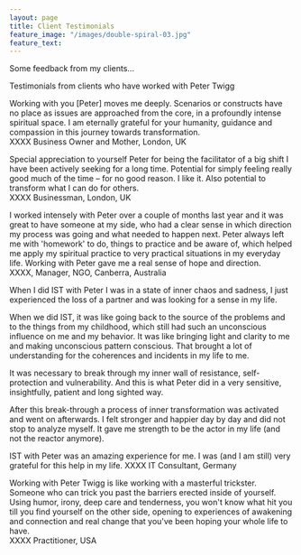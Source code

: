 ```yaml
---
layout: page
title: Client Testimonials
feature_image: "/images/double-spiral-03.jpg"
feature_text:
---
```


Some feedback from my clients...

Testimonials from clients who have worked with Peter Twigg

Working with you [Peter] moves me deeply. Scenarios or constructs have no place as issues are approached from the core, in a profoundly intense spiritual space. I am eternally grateful for your humanity, guidance and compassion in this journey towards transformation.  
XXXX Business Owner and Mother, London, UK

Special appreciation to yourself Peter for being the facilitator of a big shift I have been actively seeking for a long time. Potential for simply feeling really good much of the time – for no good reason. I like it. Also potential to transform what I can do for others.  
XXXX Businessman, London, UK

I worked intensely with Peter over a couple of months last year and it was great to have someone at my side, who had a clear sense in which direction my process was going and what needed to happen next. Peter always left me with 'homework' to do, things to practice and be aware of, which helped me apply my spiritual practice to very practical situations in my everyday life. Working with Peter gave me a real sense of hope and direction.  
XXXX, Manager, NGO, Canberra, Australia

When I did IST with Peter I was in a state of inner chaos and sadness, I just experienced the loss of a partner and was looking for a sense in my life.  

When we did IST, it was like going back to the source of the problems and to the things from my childhood, which still had such an unconscious influence on me and my behavior. It was like bringing light and clarity to me and making unconscious pattern conscious. That brought a lot of understanding for the coherences and incidents in my life to me.  

It was necessary to break through my inner wall of resistance, self-protection and vulnerability. And this is what Peter did in a very sensitive, insightfully, patient and long sighted way.  

After this break-through a process of inner transformation was activated and went on afterwards. I felt stronger and happier day by day and did not stop to analyze myself. It gave me strength to be the actor in my life (and not the reactor anymore).  

IST with Peter was an amazing experience for me. I was (and I am still) very grateful for this help in my life. 
XXXX IT Consultant, Germany

Working with Peter Twigg is like working with a masterful trickster. Someone who can trick you past the barriers erected inside of yourself. Using humor, irony, deep care and tenderness, you won't know what hit you till you find yourself on the other side, opening to experiences of awakening and connection and real change that you've been hoping your whole life to have.  
XXXX Practitioner, USA
